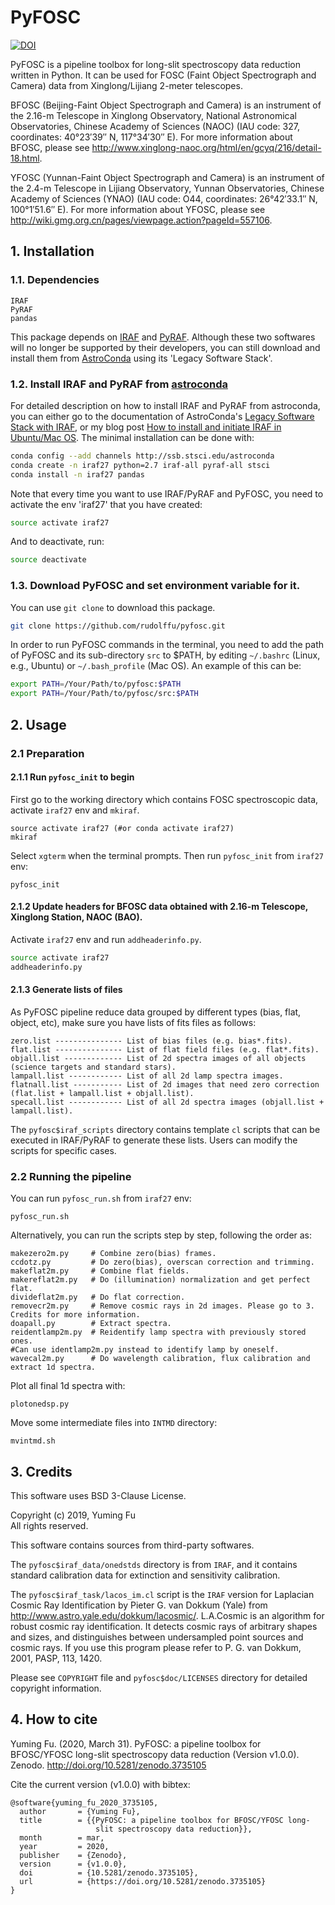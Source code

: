 # PyFOSC
[![DOI](https://zenodo.org/badge/182419679.svg)](https://zenodo.org/badge/latestdoi/182419679)  

PyFOSC is a pipeline toolbox for long-slit spectroscopy data reduction written in Python. It can be used for FOSC (Faint Object Spectrograph and Camera) data from Xinglong/Lijiang 2-meter telescopes.  

BFOSC (Beijing-Faint Object Spectrograph and Camera) is an instrument of the 2.16-m Telescope in Xinglong Observatory, National Astronomical Observatories, Chinese Academy of Sciences (NAOC) (IAU code: 327, coordinates: 40°23′39″ N, 117°34′30″ E). For more information about BFOSC, please see http://www.xinglong-naoc.org/html/en/gcyq/216/detail-18.html.

YFOSC (Yunnan-Faint Object Spectrograph and Camera) is an instrument of the 2.4-m Telescope in Lijiang Observatory, Yunnan Observatories, Chinese Academy of Sciences (YNAO) (IAU code: O44, coordinates: 26°42′33.1″ N, 100°1′51.6″ E). For more information about YFOSC, please see http://wiki.gmg.org.cn/pages/viewpage.action?pageId=557106.

## 1. Installation
### 1.1. Dependencies
```
IRAF
PyRAF
pandas
```
This package depends on [IRAF](http://iraf.noao.edu/) and [PyRAF](http://www.stsci.edu/institute/software_hardware/pyraf). Although these two softwares will no longer be supported by their developers, you can still download and install them from [AstroConda](https://astroconda.readthedocs.io/en/latest/) using its 'Legacy Software Stack'.
### 1.2. Install IRAF and PyRAF from [astroconda](https://astroconda.readthedocs.io/en/latest/)

For detailed description on how to install IRAF and PyRAF from astroconda, you can either go to the documentation of AstroConda's [Legacy Software Stack with IRAF](https://astroconda.readthedocs.io/en/latest/installation.html#legacy-software-stack-with-iraf), or my blog post [How to install and initiate IRAF in Ubuntu/Mac OS](https://rudolffu.github.io/tech/iraf-installation/). The minimal installation can be done with:

```Bash
conda config --add channels http://ssb.stsci.edu/astroconda
conda create -n iraf27 python=2.7 iraf-all pyraf-all stsci
conda install -n iraf27 pandas
```
Note that every time you want to use IRAF/PyRAF and PyFOSC, you need to activate the env 'iraf27' that you have created:

```Bash
source activate iraf27
```
And to deactivate, run:  
```Bash
source deactivate
```

### 1.3. Download PyFOSC and set environment variable for it.

You can use `git clone` to download this package.  
```bash
git clone https://github.com/rudolffu/pyfosc.git
```
In order to run PyFOSC commands in the terminal, you need to add the path of PyFOSC and its sub-directory `src` to $PATH, by editing `~/.bashrc` (Linux, e.g., Ubuntu) or `~/.bash_profile` (Mac OS). An example of this can be:
```Bash
export PATH=/Your/Path/to/pyfosc:$PATH
export PATH=/Your/Path/to/pyfosc/src:$PATH
```

## 2. Usage

### 2.1 Preparation

#### 2.1.1 Run `pyfosc_init` to begin

First go to the working directory which contains FOSC spectroscopic data, activate `iraf27` env and `mkiraf`.
```
source activate iraf27 (#or conda activate iraf27)
mkiraf
```  
Select `xgterm` when the terminal prompts. Then run `pyfosc_init` from `iraf27` env:
```
pyfosc_init
```

#### 2.1.2 Update headers for BFOSC data obtained with 2.16-m Telescope, Xinglong Station, NAOC (BAO).
Activate `iraf27` env and run `addheaderinfo.py`.
```bash
source activate iraf27
addheaderinfo.py
```

#### 2.1.3 Generate lists of files

As PyFOSC pipeline reduce data grouped by different types (bias, flat, object, etc), make sure you have lists of fits files as follows:
```
zero.list --------------- List of bias files (e.g. bias*.fits).
flat.list --------------- List of flat field files (e.g. flat*.fits).
objall.list ------------- List of 2d spectra images of all objects (science targets and standard stars).
lampall.list ------------ List of all 2d lamp spectra images.
flatnall.list ----------- List of 2d images that need zero correction (flat.list + lampall.list + objall.list).
specall.list ------------ List of all 2d spectra images (objall.list + lampall.list).
```

The `pyfosc$iraf_scripts` directory contains template `cl` scripts that can be executed in IRAF/PyRAF to generate these lists. Users can modify the scripts for specific cases.  

### 2.2 Running the pipeline
You can run `pyfosc_run.sh` from `iraf27` env:
```
pyfosc_run.sh
```
Alternatively, you can run the scripts step by step, following the order as:
```
makezero2m.py     # Combine zero(bias) frames.
ccdotz.py         # Do zero(bias), overscan correction and trimming.
makeflat2m.py     # Combine flat fields.
makereflat2m.py   # Do (illumination) normalization and get perfect flat.
divideflat2m.py   # Do flat correction.
removecr2m.py     # Remove cosmic rays in 2d images. Please go to 3. Credits for more information.
doapall.py        # Extract spectra.
reidentlamp2m.py  # Reidentify lamp spectra with previously stored ones.
#Can use identlamp2m.py instead to identify lamp by oneself.
wavecal2m.py      # Do wavelength calibration, flux calibration and extract 1d spectra.
```

Plot all final 1d spectra with:
```
plotonedsp.py
```

Move some intermediate files into `INTMD` directory:
```
mvintmd.sh
```

## 3. Credits

This software uses BSD 3-Clause License.  

Copyright (c) 2019, Yuming Fu  
All rights reserved.  

This software contains sources from third-party softwares.  

The `pyfosc$iraf_data/onedstds` directory is from `IRAF`, and it contains standard calibration data for extinction and sensitivity calibration.  

The `pyfosc$iraf_task/lacos_im.cl` script is the `IRAF` version for Laplacian Cosmic Ray Identification by Pieter G. van Dokkum (Yale) from http://www.astro.yale.edu/dokkum/lacosmic/. L.A.Cosmic is an algorithm for robust cosmic ray identification. It detects cosmic rays of arbitrary shapes and sizes, and distinguishes between undersampled point sources and cosmic rays. If you use this program please refer to P. G. van Dokkum, 2001, PASP, 113, 1420.  

Please see `COPYRIGHT` file and `pyfosc$doc/LICENSES` directory for detailed copyright information.  

## 4. How to cite

Yuming Fu. (2020, March 31). PyFOSC: a pipeline toolbox for BFOSC/YFOSC long-slit spectroscopy data reduction (Version v1.0.0). Zenodo. http://doi.org/10.5281/zenodo.3735105

Cite the current version (v1.0.0) with bibtex:  

```
@software{yuming_fu_2020_3735105,
  author       = {Yuming Fu},
  title        = {{PyFOSC: a pipeline toolbox for BFOSC/YFOSC long-
                   slit spectroscopy data reduction}},
  month        = mar,
  year         = 2020,
  publisher    = {Zenodo},
  version      = {v1.0.0},
  doi          = {10.5281/zenodo.3735105},
  url          = {https://doi.org/10.5281/zenodo.3735105}
}
```
